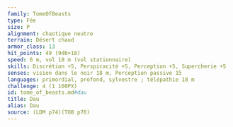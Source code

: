 ```yaml
---
family: TomeOfBeasts
type: Fée
size: P
alignment: chaotique neutre
terrain: Désert chaud
armor_class: 13
hit_points: 49 (9d6+18)
speed: 6 m, vol 18 m (vol stationnaire)
skills: Discrétion +5, Perspicacité +5, Perception +5, Supercherie +5
senses: vision dans le noir 18 m, Perception passive 15
languages: primordial, profond, sylvestre ; télépathie 18 m
challenge: 4 (1 100PX)
id: tome_of_beasts.md#dau
title: Dau
alias: Dau
source: (LDM p74)(TOB p70)
---
```


